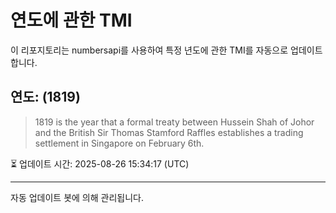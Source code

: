 
# 연도에 관한 TMI

이 리포지토리는 numbersapi를 사용하여 특정 년도에 관한 TMI를 자동으로 업데이트합니다.

## 연도: (1819)
> 1819 is the year that a formal treaty between Hussein Shah of Johor and the British Sir Thomas Stamford Raffles establishes a trading settlement in Singapore on February 6th.

⏳ 업데이트 시간: 2025-08-26 15:34:17 (UTC)

---
자동 업데이트 봇에 의해 관리됩니다.
